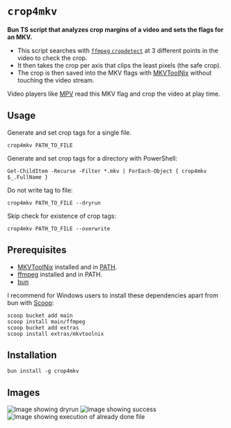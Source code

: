 # `crop4mkv`

**Bun TS script that analyzes crop margins of a video and sets the flags for an MKV.**

* This script searches with [`ffmpeg` `cropdetect`](https://ffmpeg.org/ffmpeg-filters.html#cropdetect) at 3 different points in the video to check the crop.
* It then takes the crop per axis that clips the least pixels (the safe crop).
* The crop is then saved into the MKV flags with [MKVToolNix](https://mkvtoolnix.download/) without touching the video stream.

Video players like [MPV](https://mpv.io/) read this MKV flag and crop the video at play time.

## Usage

Generate and set crop tags for a single file.
```pwsh
crop4mkv PATH_TO_FILE
```

Generate and set crop tags for a directory with PowerShell:
```pwsh
Get-ChildItem -Recurse -Filter *.mkv | ForEach-Object { crop4mkv $_.FullName }
```

Do not write tag to file:
```pwsh
crop4mkv PATH_TO_FILE --dryrun
```

Skip check for existence of crop tags:
```pwsh
crop4mkv PATH_TO_FILE --overwrite
```

## Prerequisites

* [MKVToolNix](https://mkvtoolnix.download/) installed and in [PATH](https://www.howtogeek.com/787217/how-to-edit-environment-variables-on-windows-10-or-11/).
* [ffmpeg](https://ffmpeg.org/) installed and in PATH.
* [bun](https://bun.sh/)

I recommend for Windows users to install these dependencies apart from bun with [Scoop](https://scoop.sh/):
```
scoop bucket add main
scoop install main/ffmpeg
scoop bucket add extras
scoop install extras/mkvtoolnix
```

## Installation

```
bun install -g crop4mkv
```

## Images

![Image showing dryrun](https://media.githubusercontent.com/media/WyvernIXTL/crop4mkv/refs/heads/master/images/1-fs8.png)
![Image showing success](https://media.githubusercontent.com/media/WyvernIXTL/crop4mkv/refs/heads/master/images/2-fs8.png)
![Image showing execution of already done file](https://media.githubusercontent.com/media/WyvernIXTL/crop4mkv/refs/heads/master/images/3-fs8.png)